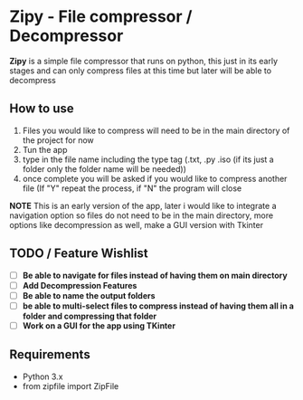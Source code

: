 # Zipy - File compressor / Decompressor

**Zipy** is a simple file compressor that runs on python, this just in its early stages and can only compress files at this time but later will be able to decompress

## How to use

1. Files you would like to compress will need to be in the main directory of the project for now 
2. Tun the app
3. type in the file name including the type tag (.txt, .py .iso (if its just a folder only the folder name will be needed))
4. once complete you will be asked if you would like to compress another file (If "Y" repeat the process, if "N" the program will close

**NOTE** This is an early version of the app, later i would like to integrate a navigation option so files do not need to be in the main directory, more options like decompression as well, make a GUI version with Tkinter

## TODO / Feature Wishlist

- [ ] **Be able to navigate for files instead of having them on main directory** 
- [ ] **Add Decompression Features**
- [ ] **Be able to name the output folders**
- [ ] **be able to multi-select files to compress instead of having them all in a folder and compressing that folder** 
- [ ] **Work on a GUI for the app using TKinter**

## Requirements

- Python 3.x
- from zipfile import ZipFile
